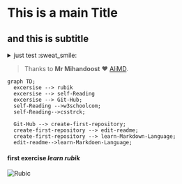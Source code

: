 
# This is a main Title
## and this is subtitle

<details><summary>just test :sweat_smile: </summary>
<p>
first paragraph
  
  
second paragraph  
new line
|:hourglass: | first class |  second class |
|------------- | ------------- | ------------- |
| 2 hour | rubik  | git-hub :+1:  |
|  1 hour|  learn from english refrence | refrence for learning HTML  |

:memo: this language as same as **LATEX**
</p>
  
</details>

>Thanks to  **Mr Mihandoost**  :heart:
[AliMD](https://github.com/AliMD).


```mermaid
graph TD;
  excersise --> rubik
  excersise --> self-Reading
  excersise --> Git-Hub;
  self-Reading -->w3schoolcom;
  self-Reading-->csstrck;
 
  Git-Hub --> create-first-repository;
  create-first-repository --> edit-readme;
  create-first-repository --> learn-Markdown-Language;
  edit-readme-->learn-Markdoen-Language;
```

#### first exercise  _learn rubik_ 
![Rubic](https://media.spinmasterstudios.com/images/products/rubiks/us/778988419533/full1.jpg)

